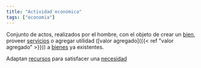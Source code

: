 ```yaml
---
title: "Actividad económica"
tags: ["economia"]
---
```

Conjunto de actos, realizados por el hombre, con el objeto de crear un [bien](#), proveer [servicios](#) o agregar utilidad ([valor agregado]({{< ref "valor agregado" >}})) a [bienes](#) ya existentes.

Adaptan [recursos](#) para satisfacer una [necesidad](#)
